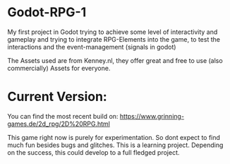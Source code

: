 # Godot-RPG-1
My first project in Godot trying to achieve some level of interactivity and gameplay and trying to integrate RPG-Elements into the game, to test the interactions and the event-management (signals in godot)

The Assets used are from Kenney.nl, they offer great and free to use (also commercially) Assets for everyone.

# Current Version:

You can find the most recent build on: https://www.grinning-games.de/2d_rpg/2D%20RPG.html

This game right now is purely for experimentation. So dont expect to find much fun besides bugs and glitches. This is a learning project. Depending on the success, this could develop to a full fledged project.
